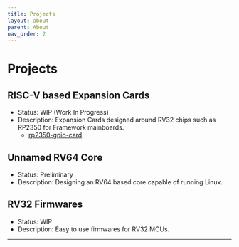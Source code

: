 ```yaml
---
title: Projects
layout: about
parent: About
nav_order: 2
---
```


# Projects

## RISC-V based Expansion Cards
- Status: WIP (Work In Progress)
- Description: Expansion Cards designed around RV32 chips such as RP2350 for Framework mainboards.
    - [rp2350-gpio-card](https://github.com/semitov/rp2350-gpio-card) 

## Unnamed RV64 Core
- Status: Preliminary
- Description: Designing an RV64 based core capable of running Linux.

## RV32 Firmwares
- Status: WIP
- Description: Easy to use firmwares for RV32 MCUs.

----

[^1]: [It can take up to 10 minutes for changes to your site to publish after you push the changes to GitHub](https://docs.github.com/en/pages/setting-up-a-github-pages-site-with-jekyll/creating-a-github-pages-site-with-jekyll#creating-your-site).

[Just the Docs]: https://just-the-docs.github.io/just-the-docs/
[GitHub Pages]: https://docs.github.com/en/pages
[README]: https://github.com/just-the-docs/just-the-docs-template/blob/main/README.md
[Jekyll]: https://jekyllrb.com
[GitHub Pages / Actions workflow]: https://github.blog/changelog/2022-07-27-github-pages-custom-github-actions-workflows-beta/
[use this template]: https://github.com/just-the-docs/just-the-docs-template/generate
